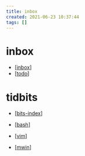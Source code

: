 ```yaml
---
title: inbox
created: 2021-06-23 10:37:44
tags: []
---
```


# inbox

- [[inbox]]
- [[todo]]

# tidbits

- [[bits-index]]

- [[bash]]
- [[vim]]
- [[mwin]]
  
[//begin]: # "Autogenerated link references for markdown compatibility"
[inbox]: inbox.md "Inbox"
[todo]: todo.md "Todo"
[bits-index]: bits/bits-index.md "Tidbits index"
[bash]: bits/bash.md "Bash"
[vim]: bits/vim.md "Vim"
[mwin]: bits/mwin.md "Mwin"
[//end]: # "Autogenerated link references"
